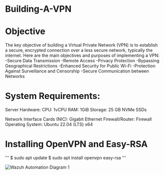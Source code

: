 # Building-A-VPN

# Objective

The key objective of building a Virtual Private Network (VPN) is to establish a secure, encrypted connection over a less secure network, typically the internet. Here are the main objectives and purposes of implementing a VPN:
-Secure Data Transmission
-Remote Access
-Privacy Protection
-Bypassing Geographical Restrictions
-Enhanced Security for Public Wi-Fi
-Protection Against Surveillance and Censorship
-Secure Communication between Networks

# System Requirements:

  Server Hardware:
        CPU: 1vCPU
        RAM: 1GiB
        Storage: 25 GB NVMe SSDs
        
  Network Interface Cards (NIC): Gigabit Ethernet
  Firewall/Router: Firewall
  Operating System: Ubuntu 22.04 (LTS) x64

    
# Installing OpenVPN and Easy-RSA

'''
$ sudo apt update
$ sudo apt install openvpn easy-rsa
'''

<img src="https://i.imgur.com/VtnkAJu.png" alt="Wazuh Automation Diagram 1">
